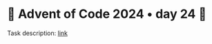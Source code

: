 
# 🎄 Advent of Code 2024 • day 24 🎄

Task description: [link](https://adventofcode.com/2024/day/24)
